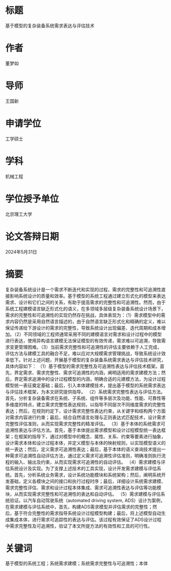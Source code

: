 # 标题

基于模型的复杂装备系统需求表达与评估技术

# 作者

董梦如

# 导师

王国新

# 申请学位

工学硕士

# 学科

机械工程

# 学位授予单位

北京理工大学

# 论文答辩日期

2024年5月31日

# 摘要

复杂装备系统设计是一个需求不断迭代和实现的过程，需求的完整性和可追溯性直接影响系统设计的质量和效率。基于模型的系统工程通过建立形式化的模型来表达需求、设计和它们之间的关系，有助于提高需求的完整性和可追溯性。然而，由于系统工程建模语言缺乏形式化的语义，在多领域多层级复杂装备系统设计场景下，需求的完整性和可追溯性的实现仍然存在挑战，具体表现为：（1）需求模型中的需求内容仍然是采用自然语言描述的，由于自然语言缺乏形式化和精确的定义，难以保证传递给下游设计的需求的完整性，导致系统设计出现偏差、迭代周期和成本增加。（2）不同领域的工程师通常采用不同的建模语言对需求和设计过程中的模型进行表达，使用异构语言建模无法保证模型的有效传递，需求难以可追溯，导致需求变更管理困难。（3）当前需求完整性和可追溯性的评估主要依赖于人工完成，评估方法与建模工具的融合不足，难以应对大规模需求管理挑战，导致系统设计效率低下。针对上述问题，开展基于模型的复杂装备系统需求表达与评估技术研究，具体内容如下：
（1）基于模型的需求完整性及可追溯性表达与评估技术框架。首先，界定需求、需求完整性、需求可追溯性的内涵，阐明适用的需求建模方法；然后，界定需求追溯中的设计过程模型的内涵，明确合适的元建模方法，为设计过程模型统一表征奠定基础；最后，引入本体建模技术，提出基于模型的系统需求表达与评估技术框架，为本文研究提供指导。
（2）系统需求完整性表达与评估方法。首先，分析复杂装备需求在系统、子系统、组件等多层次及功能、性能、可靠性等多维度的特点，建立需求完整性表达规则，以指导不同层次不同维度需求的完整性表达；然后，在规则约定下，设计需求完整性表达约束，从关键字和结构两个方面对需求内容进行约束；最后，结合自然语言处理与正则表达式匹配技术，设计需求完整性评估准则，从而实现需求完整性的精准评估。
（3）基于本体的系统需求可追溯性表达与评估方法。首先，基于本体提出需求模型和设计过程模型统一表达框架；在框架的指导下，通过对模型中的概念、属性、关系、约束等要素进行抽象，设计需求本体和设计过程本体，并定义模型与本体的映射规则，以实现模型语义的统一表达；然后，定义需求可追溯性表达；最后，基于本体的语义查询技术提出一种需求可追溯性自动评估方法，通过定义需求可追溯性评估准则，明确准则执行流程的输入、输出及约束，从而实现需求可追溯性的自动评估。
（4）需求建模与评估系统设计及实现。为了支撑上述技术的工具实现，设计开发需求建模与评估系统。首先，分析系统业务需求，设计系统功能模块和系统架构；然后，阐明系统开发基础，定义各模块之间的接口和执行过程时序；最后，详细设计系统需求建模、需求完整性评估、需求和设计过程本体集成、需求可追溯性表达与评估等功能模块，从而实现需求完整性和可追溯性的表达和自动评估。
（5）需求建模与评估系统验证。以汽车自动驾驶系统（automated driving system, ADS）设计为案例，在需求建模与评估系统中，首先，构建ADS需求模型并评估需求的完整性；然后，基于符合完整性的需求指导系统设计过程模型构建；最后，将上述模型自动生成集成本体，进行需求可追踪性的表达与评估。该过程有效保证了ADS设计过程中需求完整性及可追溯性，验证了本文所提方法的有效性和工具的可行性。

# 关键词

基于模型的系统工程；系统需求建模；系统需求完整性与可追溯性；本体
